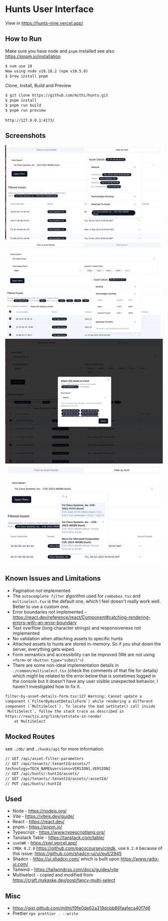# Hunts User Interface

View in https://hunts-nine.vercel.app/

## How to Run

Make sure you have node and `pnpm` installed see also https://pnpm.io/installation

```
$ nvm use 18
Now using node v18.18.2 (npm v10.5.0)
$ brew install pnpm
```

Clone, Install, Build and Preview

```
$ git clone https://github.com/mithi/hunts.git
$ pnpm install
$ pnpm run build
$ pnpm run preview

http://127.0.0.1:4173/

```

## Screenshots

![](./screenshots/x-asset-details-popover-2.png)
![](./screenshots/x-asset-details-popover.png)
![](./screenshots/x-attach-to-hunt-modal.png)
![](./screenshots/x-autocomplete-hunt.png)

## Known Issues and Limitations

- Pagination not implemented
- The `autocomplete filter` algorithm used for `combobox.tsx` and `multiselect.tsx` is the default one, which I feel doesn't really work well. Better to use a custom one.
- Error boundaries not implemented - https://react.dev/reference/react/Component#catching-rendering-errors-with-an-error-boundary
- Text overflow (long character strings) and responsiveness not implemented
- No validation when attaching assets to specific hunts
- Attached assets to hunts are stored in-memory. So if you shut down the server, everything gets wiped.
- Form semantics and accessibility can be improved (We are not using `<form>` or `<button type="submit">`)
- There are some non-ideal implementation details in `./common/multiselect.tsx` (check the comments of that file for details) which might be related to the error below that is sometimes logged in the console but it doesn't have any user visible unexpected behavior, I haven't investigated how to fix it.

```
filter-by-asset-details-form.tsx:127 Warning: Cannot update a component (`FilterByAssetDetailsForm`) while rendering a different component (`MultiSelect`). To locate the bad setState() call inside `MultiSelect`, follow the stack trace as described in https://reactjs.org/link/setstate-in-render
    at MultiSelect
```

## Mocked Routes

see `./db/` and `./hooks/api` for more information

```
// GET /api/asset-filter-parameters
// GET /api/tenants/:tenantId/assets/?technology=TECH_NAME&versions=VERSION1,VERSION2
// GET /api/hunts/:huntId/assets/
// GET /api/tenants/:tenantId/assets/:assetId/
// PUT /api/hunts/:huntId
```

## Used

- Node - https://nodejs.org/
- Vite - https://vitejs.dev/guide/
- React - https://react.dev/
- pnpm - https://pnpm.io/
- Typescript - https://www.typescriptlang.org/
- Tanstack Table - https://tanstack.com/table/
- `useSWR` - https://swr.vercel.app/
- `CMDK 0.2.0` https://github.com/pacocoursey/cmdk, use `0.2.0` because of this issue: https://github.com/shadcn-ui/ui/pull/2945
- Shadcn - https://ui.shadcn.com/ which is built upon https://www.radix-ui.com/
- Tailwind - https://tailwindcss.com/docs/guides/vite
- Multiselect - copied and modified from https://craft.mxkaske.dev/post/fancy-multi-select

## Misc

- https://gist.github.com/mithi/f9fe0de62a318dcbb86faafeca40f7d6
- Prettier `npx prettier . --write`
